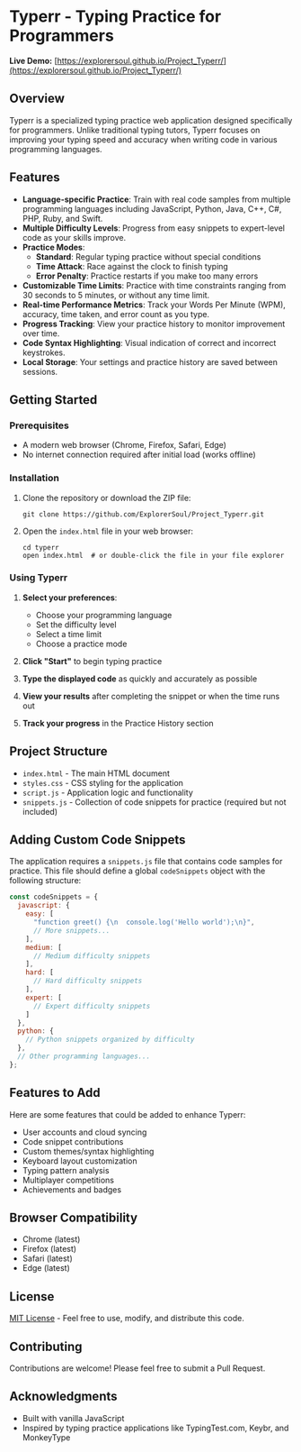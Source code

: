 # Typerr - Typing Practice for Programmers

**Live Demo:** [https://explorersoul.github.io/Project_Typerr/](https://explorersoul.github.io/Project_Typerr/)

## Overview

Typerr is a specialized typing practice web application designed specifically for programmers. Unlike traditional typing tutors, Typerr focuses on improving your typing speed and accuracy when writing code in various programming languages.

## Features

- **Language-specific Practice**: Train with real code samples from multiple programming languages including JavaScript, Python, Java, C++, C#, PHP, Ruby, and Swift.
- **Multiple Difficulty Levels**: Progress from easy snippets to expert-level code as your skills improve.
- **Practice Modes**:
  - **Standard**: Regular typing practice without special conditions
  - **Time Attack**: Race against the clock to finish typing
  - **Error Penalty**: Practice restarts if you make too many errors
- **Customizable Time Limits**: Practice with time constraints ranging from 30 seconds to 5 minutes, or without any time limit.
- **Real-time Performance Metrics**: Track your Words Per Minute (WPM), accuracy, time taken, and error count as you type.
- **Progress Tracking**: View your practice history to monitor improvement over time.
- **Code Syntax Highlighting**: Visual indication of correct and incorrect keystrokes.
- **Local Storage**: Your settings and practice history are saved between sessions.

## Getting Started

### Prerequisites

- A modern web browser (Chrome, Firefox, Safari, Edge)
- No internet connection required after initial load (works offline)

### Installation

1. Clone the repository or download the ZIP file:
   ```
   git clone https://github.com/ExplorerSoul/Project_Typerr.git
   ```

2. Open the `index.html` file in your web browser:
   ```
   cd typerr
   open index.html  # or double-click the file in your file explorer
   ```

### Using Typerr

1. **Select your preferences**:
   - Choose your programming language
   - Set the difficulty level
   - Select a time limit
   - Choose a practice mode

2. **Click "Start"** to begin typing practice

3. **Type the displayed code** as quickly and accurately as possible

4. **View your results** after completing the snippet or when the time runs out

5. **Track your progress** in the Practice History section

## Project Structure

- `index.html` - The main HTML document
- `styles.css` - CSS styling for the application
- `script.js` - Application logic and functionality
- `snippets.js` - Collection of code snippets for practice (required but not included)

## Adding Custom Code Snippets

The application requires a `snippets.js` file that contains code samples for practice. This file should define a global `codeSnippets` object with the following structure:

```javascript
const codeSnippets = {
  javascript: {
    easy: [
      "function greet() {\n  console.log('Hello world');\n}",
      // More snippets...
    ],
    medium: [
      // Medium difficulty snippets
    ],
    hard: [
      // Hard difficulty snippets
    ],
    expert: [
      // Expert difficulty snippets
    ]
  },
  python: {
    // Python snippets organized by difficulty
  },
  // Other programming languages...
};
```

## Features to Add

Here are some features that could be added to enhance Typerr:

- User accounts and cloud syncing
- Code snippet contributions
- Custom themes/syntax highlighting
- Keyboard layout customization
- Typing pattern analysis
- Multiplayer competitions
- Achievements and badges

## Browser Compatibility

- Chrome (latest)
- Firefox (latest)
- Safari (latest)
- Edge (latest)

## License

[MIT License](LICENSE) - Feel free to use, modify, and distribute this code.

## Contributing

Contributions are welcome! Please feel free to submit a Pull Request.

## Acknowledgments

- Built with vanilla JavaScript
- Inspired by typing practice applications like TypingTest.com, Keybr, and MonkeyType
